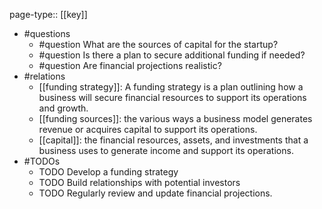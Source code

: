 page-type:: [[key]]
- #questions
	- #question What are the sources of capital for the startup?
	- #question Is there a plan to secure additional funding if needed?
	- #question Are financial projections realistic?
- #relations
	- [[funding strategy]]: A funding strategy is a plan outlining how a business will secure financial resources to support its operations and growth.
	- [[funding sources]]: the various ways a business model generates revenue or acquires capital to support its operations.
	- [[capital]]: the financial resources, assets, and investments that a business uses to generate income and support its operations.
- #TODOs
	- TODO Develop a funding strategy
	- TODO  Build relationships with potential investors
	- TODO  Regularly review and update financial projections.

